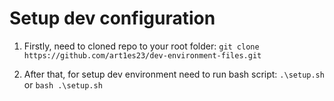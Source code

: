 # Setup dev configuration

1. Firstly, need to cloned repo to your root folder: `git clone https://github.com/art1es23/dev-environment-files.git`

2. After that, for setup dev environment need to run bash script: `.\setup.sh` or `bash .\setup.sh`
